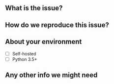 ## What is the issue?

## How do we reproduce this issue?

## About your environment
 - [ ] Self-hosted
 - [ ] Python 3.5+

## Any other info we might need
